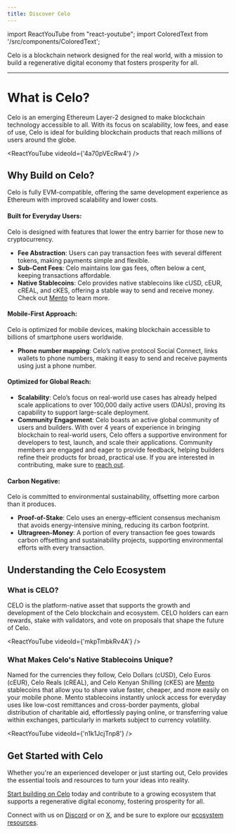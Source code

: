 ```yaml
---
title: Discover Celo
---
```


import ReactYouTube from "react-youtube";
import ColoredText from '/src/components/ColoredText';

Celo is a blockchain network designed for the real world, with a mission to build a regenerative digital economy that fosters prosperity for all.

---

# What is Celo?

Celo is an emerging Ethereum Layer-2 designed to make blockchain technology accessible to all. With its focus on scalability, low fees, and ease of use, Celo is ideal for building blockchain products that reach millions of users around the globe.

<ReactYouTube videoId={'4a70pVEcRw4'} />


## Why Build on Celo?

Celo is fully EVM-compatible, offering the same development experience as Ethereum with improved scalability and lower costs.

#### Built for Everyday Users:

Celo is designed with features that lower the entry barrier for those new to cryptocurrency.

- **Fee Abstraction**: Users can pay transaction fees with several different tokens, making payments simple and flexible.
- **Sub-Cent Fees**: Celo maintains low gas fees, often below a cent, keeping transactions affordable.
- **Native Stablecoins**: Celo provides native stablecoins like cUSD, cEUR, cREAL, and cKES, offering a stable way to send and receive money. Check out [Mento](https://www.mento.org/) to learn more.


#### Mobile-First Approach:

Celo is optimized for mobile devices, making blockchain accessible to billions of smartphone users worldwide.

- **Phone number mapping**: Celo’s native protocol Social Connect, links wallets to phone numbers, making it easy to send and receive payments using just a phone number.

#### Optimized for Global Reach:

- **Scalability**: Celo’s focus on real-world use cases has already helped scale applications to over 100,000 daily active users (DAUs), proving its capability to support large-scale deployment.
- **Community Engagement**: Celo boasts an active global community of users and builders. With over 4 years of experience in bringing blockchain to real-world users, Celo offers a supportive environment for developers to test, launch, and scale their applications. Community members are engaged and eager to provide feedback, helping builders refine their products for broad, practical use. If you are interested in contributing, make sure to [reach out](/general/ecosystem/overview).

#### Carbon Negative:

Celo is committed to environmental sustainability, offsetting more carbon than it produces.

- **Proof-of-Stake**: Celo uses an energy-efficient consensus mechanism that avoids energy-intensive mining, reducing its carbon footprint.
- **Ultragreen-Money**: A portion of every transaction fee goes towards carbon offsetting and sustainability projects, supporting environmental efforts with every transaction.

## Understanding the Celo Ecosystem

### What is CELO?

CELO is the platform-native asset that supports the growth and development of the Celo blockchain and ecosystem. CELO holders can earn rewards, stake with validators, and vote on proposals that shape the future of Celo.

<ReactYouTube videoId={'mkpTmbkRv4A'} />

### What Makes Celo's Native Stablecoins Unique?

Named for the currencies they follow, Celo Dollars (cUSD), Celo Euros (cEUR), Celo Reals (cREAL), and Celo Kenyan Shilling (cKES) are <ColoredText>[Mento](https://www.mento.org/)</ColoredText> stablecoins that allow you to share value faster, cheaper, and more easily on your mobile phone. Mento stablecoins instantly unlock access for everyday uses like low-cost remittances and cross-border payments, global distribution of charitable aid, effortlessly paying online, or transferring value within exchanges, particularly in markets subject to currency volatility.

<ReactYouTube videoId={'n1k1JcjTnp8'} />

## Get Started with Celo

Whether you're an experienced developer or just starting out, Celo provides the essential tools and resources to turn your ideas into reality.

<ColoredText>[Start building on Celo](/developer)</ColoredText> today and contribute to a growing ecosystem that supports a regenerative digital economy, fostering prosperity for all.

Connect with us on <ColoredText>[Discord](https://discord.com/invite/celo)</ColoredText> or on <ColoredText>[X](https://x.com/celo)</ColoredText>, and be sure to explore our <ColoredText>[ecosystem resources](/general/ecosystem/overview)</ColoredText>.


<!-- ---
title: What is Celo?
description: Celo's mission is to build a financial system that creates the conditions for prosperity—for everyone.
---

import YouTube from '@site/src/components/YouTube';
import PageRef from '@site/src/components/PageRef';

Celo's mission is to build a financial system that creates the conditions for prosperity—for everyone.

---

## Cryptocurrency for a beautiful planet

Celo is an emerging Ethereum Layer-2 and mobile-first blockchain network built for the real world and designed for fast, low-cost payments worldwide. Here are few of the key features of Celo:

- [Layer-1 to an Ethereum Layer-2 protocol](https://blog.celo.org/celobrate-cel2-4-years-of-mainnet-on-earth-day-861ffe557cdb)
- [Proof-of-stake](https://medium.com/celoorg/celos-proof-of-stake-mechanism-31061fbebea)
- [Carbon negative](https://medium.com/celoorg/cryptocurrency-for-a-beautiful-planet-e47299dfb1c3)
- [Mobile-first identity](protocol/identity/odis)
- [Localized stablecoins (cUSD, cEUR, cREAL, cKES)](https://medium.com/celoorg/celo-launches-the-creal-stablecoin-11da0d560c1c)
- [Gas payable in multiple currencies](protocol/transaction/erc20-transaction-fees)

## What is the Celo Platform?

Celo makes sending payments as easy as sending a text, to anyone with an internet connection, anywhere in the world. Celo maps phone numbers to wallet addresses using a novel decentralized address-based identity layer. Mobile participants can earn rewards for securing and maintaining the system.

<YouTube videoId="4a70pVEcRw4"/>

## What is CELO?

CELO is the platform-native asset that supports the growth and development of the Celo blockchain and ecosystem. CELO holders can earn rewards, stake with validators, and vote on proposals that shape the future of Celo.

<YouTube videoId="mkpTmbkRv4A"/>

## What can Celo Dollars do?

Named for the currencies they follow, Celo Dollars (cUSD), Celo Euros (cEUR) and Celo Reals (cREAL) are Mento stablecoins that allow you to share value faster, cheaper, and more easily on your mobile phone. Mento stablecoins instantly unlock access for everyday uses like low-cost remittances and cross-border payments, global distribution of charitable aid, effortlessly paying online, or transferring value within exchanges, particularly in markets subject to currency volatility.

<YouTube videoId="n1k1JcjTnp8"/>

:::tip Learn more 📚

Read [Celo: Building a Regenerative Economy](https://www.notboring.co/p/celo-building-a-regenerative-economy?s=r), [Celo Spotlight](https://medium.com/celodevelopers/celo-spotlight-build-a-financial-system-that-creates-the-conditions-for-prosperity-for-everyone-7b1830efc254), and the [Celo 2021 Annual Report](https://medium.com/celoorg/the-celo-foundation-annual-report-2021-celebrates-growth-impact-and-transparency-a9e47748700d) for an in-depth look at Celo and how it's creating the conditions of prosperity for everyone.

::: -->
